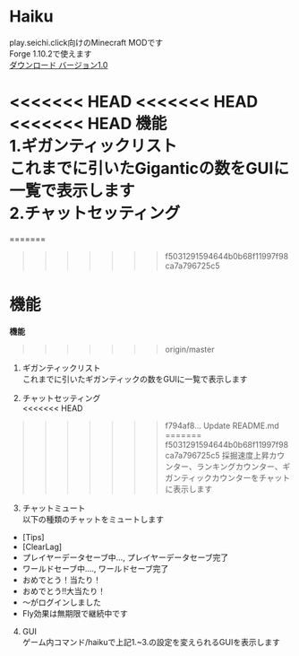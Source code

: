 # Haiku  
play.seichi.click向けのMinecraft MODです  
Forge 1.10.2で使えます  
[ダウンロード バージョン1.0](https://www.mediafire.com/file/3kh06a21x03xzxt/Haiku-1.0.jar/file)  
  
<<<<<<< HEAD
<<<<<<< HEAD
<<<<<<< HEAD
機能  
1.ギガンティックリスト  
これまでに引いたGiganticの数をGUIに一覧で表示します  
2.チャットセッティング  
=======
=======
>>>>>>> f5031291594644b0b68f11997f98ca7a796725c5

機能
=======
**機能**
>>>>>>> origin/master
1. ギガンティックリスト  
これまでに引いたギガンティックの数をGUIに一覧で表示します  

2. チャットセッティング  
<<<<<<< HEAD
>>>>>>> f794af8... Update README.md
=======
>>>>>>> f5031291594644b0b68f11997f98ca7a796725c5
採掘速度上昇カウンター、ランキングカウンター、ギガンティックカウンターをチャットに表示します  

3. チャットミュート  
以下の種類のチャットをミュートします  
* [Tips]  
* [ClearLag]  
* プレイヤーデータセーブ中…, プレイヤーデータセーブ完了  
* ワールドセーブ中...., ワールドセーブ完了  
* おめでとう！当たり！  
* おめでとう‼︎大当たり！  
* 〜がログインしました  
* Fly効果は無期限で継続中です  

4. GUI  
ゲーム内コマンド/haikuで上記1.~3.の設定を変えられるGUIを表示します

